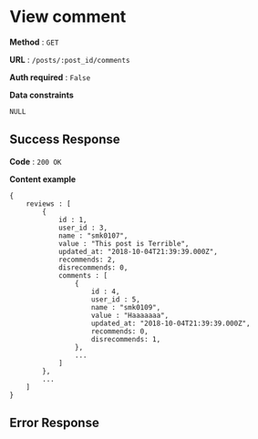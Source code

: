 # View comment

**Method** : `GET`

**URL** : `/posts/:post_id/comments`

**Auth required** : `False`

**Data constraints** 
```
NULL
```

## Success Response

**Code** : `200 OK`

**Content example**
```
{
    reviews : [
        {
            id : 1,
            user_id : 3,
            name : "smk0107",
            value : "This post is Terrible",
            updated_at: "2018-10-04T21:39:39.000Z",
            recommends: 2,
            disrecommends: 0,
            comments : [
                {
                    id : 4,
                    user_id : 5,
                    name : "smk0109",
                    value : "Haaaaaaa",
                    updated_at: "2018-10-04T21:39:39.000Z",
                    recommends: 0,
                    disrecommends: 1,
                },
                ...
            ]
        },
        ...
    ]
}
```

## Error Response